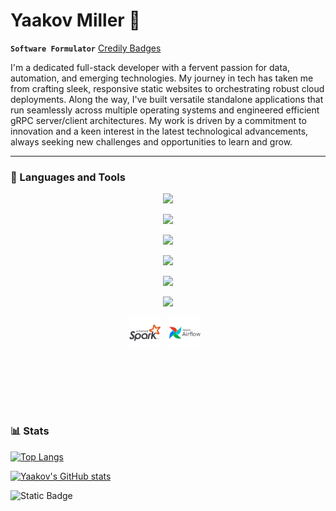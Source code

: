 # Yaakov Miller 👋

**`Software Formulator`**
[Credily Badges](https://www.credly.com/users/yaakov-miller)

I'm a dedicated full-stack developer with a fervent passion for data, automation, and emerging technologies. My journey in tech has taken me from crafting sleek, responsive static websites to orchestrating robust cloud deployments. Along the way, I've built versatile standalone applications that run seamlessly across multiple operating systems and engineered efficient gRPC server/client architectures. My work is driven by a commitment to innovation and a keen interest in the latest technological advancements, always seeking new challenges and opportunities to learn and grow.

---
### 🧰 Languages and Tools

<p align="center">
  
  <img src="https://skillicons.dev/icons?i=python,go,c,cpp,bash,java,cs" />
  
</p>
<p align="center">
  
  <img src="https://skillicons.dev/icons?i=js,css,html,nodejs,react,flask,fastapi" />
  
</p>
<p align="center">
  
  <img src="https://skillicons.dev/icons?i=mysql,postgres,sqlite,redis,mongodb" />
  
</p>
<p align="center">
  
  <img src="https://skillicons.dev/icons?i=debian,ubuntu,redhat,apple,windows" />
  
</p>
<p align="center">
  
  <img src="https://skillicons.dev/icons?i=aws,gcp,azure" />
  
</p>
<p align="center">
  
  <img src="https://skillicons.dev/icons?i=git,docker,kubernetes,openshift,jenkins,terraform,ansible" />
  
</p>

<p align="center">
    <img align="center" alt="Spark" width="50px" style="padding-right:10px;" src="/img/icons/apachespark-original-wordmark.svg" />
    <img align="center" alt="Apache Airflow" width="50px" style="padding-right:10px;" src="/img/icons/apacheairflow-original-wordmark.svg" />
</p>

<br>
<br>
<br>
<br>

#
### 📊 Stats 



[![Top Langs](https://github-readme-stats.vercel.app/api/top-langs/?username=y44k0v&size_weight=0.5&count_weight=0.5&show_icons=true&theme=transparent)](https://github.com/anuraghazra/github-readme-stats)

[![Yaakov's GitHub stats](https://github-readme-stats.vercel.app/api?username=y44k0v&show_icons=true&theme=transparent)](https://github.com/anuraghazra/github-readme-stats)

![Static Badge](https://img.shields.io/badge/STATUS-work_in_progress_...-yellow?style=plastic)


#
<!--
**y44k0v/y44k0v** is a ✨ _special_ ✨ repository because its `README.md` (this file) appears on your GitHub profile.

Here are some ideas to get you started:

- 🔭 I’m currently working on ...
- 🌱 I’m currently learning ...
- 👯 I’m looking to collaborate on ...
- 🤔 I’m looking for help with ...
- 💬 Ask me about ...
- 📫 How to reach me: ...
- 😄 Pronouns: ...
- ⚡ Fun fact: ...
-->
